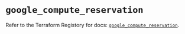 # `google_compute_reservation`

Refer to the Terraform Registory for docs: [`google_compute_reservation`](https://registry.terraform.io/providers/hashicorp/google/4.63.1/docs/resources/compute_reservation).
